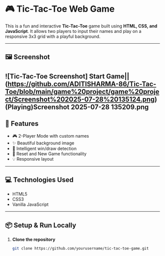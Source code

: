 # 🎮 Tic-Tac-Toe Web Game

This is a fun and interactive **Tic-Tac-Toe** game built using **HTML, CSS, and JavaScript**. It allows two players to input their names and play on a responsive 3x3 grid with a playful background.

---

## 🖼️ Screenshot

![Tic-Tac-Toe Screenshot] Start Game||(https://github.com/ADITISHARMA-86/Tic-Tac-Toe/blob/main/game%20project/game%20project/Screenshot%202025-07-28%20135124.png)
(Playing)Screenshot 2025-07-28 135209.png
---

## 🚀 Features

- 🎮 2-Player Mode with custom names
- ✨ Beautiful background image
- 🧠 Intelligent win/draw detection
- 🔄 Reset and New Game functionality
- 💡 Responsive layout

---

## 💻 Technologies Used

- HTML5  
- CSS3  
- Vanilla JavaScript  

---

## 📦 Setup & Run Locally

1. **Clone the repository**
   ```bash
   git clone https://github.com/yourusername/tic-tac-toe-game.git
